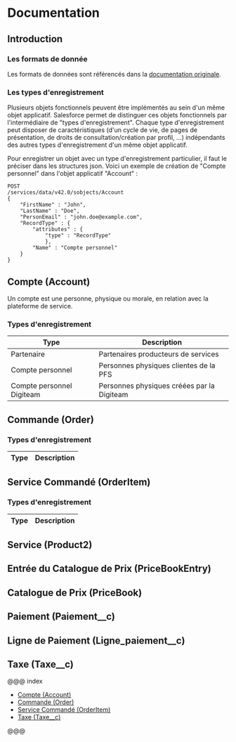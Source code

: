 # Documentation

## Introduction

### Les formats de donnée

Les formats de données sont référencés dans la [documentation originale](https://help.salesforce.com/articleView?id=custom_field_types.thm&type=5).

### Les types d'enregistrement

Plusieurs objets fonctionnels peuvent être implémentés au sein d'un même objet applicatif. Salesforce permet de distinguer ces objets fonctionnels par l'intermédiaire de "types d'enregistrement". Chaque type d'enregistrement peut disposer de caractéristiques (d'un cycle de vie, de pages de présentation, de droits de consultation/création par profil, ...) indépendants des autres types d'enregistrement d'un même objet applicatif.

Pour enregistrer un objet avec un type d'enregistrement particulier, il faut le préciser dans les structures json. Voici un exemple de création de "Compte personnel" dans l'objet applicatif "Account" :

    POST
    /services/data/v42.0/sobjects/Account
    {
	    "FirstName" : "John",
	    "LastName" : "Doe",
	    "PersonEmail" : "john.doe@example.com",
	    "RecordType" : {
		    "attributes" : {
			    "type" : "RecordType"
			    },
			"Name" : "Compte personnel"
		}
    }


## Compte (Account)

Un compte est une personne, physique ou morale, en relation avec la plateforme de service.

### Types d'enregistrement

|Type| Description |
|--|--|
| Partenaire | Partenaires producteurs de services |
| Compte personnel | Personnes physiques clientes de la PFS |
| Compte personnel Digiteam | Personnes physiques créées par la Digiteam |

## Commande (Order)

### Types d'enregistrement

|Type| Description |
|--|--|

## Service Commandé (OrderItem)

### Types d'enregistrement

|Type| Description |
|--|--|

## Service (Product2)

## Entrée du Catalogue de Prix (PriceBookEntry)

## Catalogue de Prix (PriceBook)

## Paiement (Paiement__c)

## Ligne de Paiement (Ligne_paiement__c)

## Taxe (Taxe__c)


@@@ index

* [Compte (Account)](Account.md)
* [Commande (Order)](Order.md)
* [Service Commandé (OrderItem)](OrderItem.md)
* [Taxe (Taxe__c)](Taxe__c.md)

@@@ 

<!--stackedit_data:
eyJoaXN0b3J5IjpbMTEzNDk2MjM5NCwtMTk5NjQ1NDUzMSwtMj
EwNTcxNDg4NSwtMTg4MDIwNjE3OSwxNTQzNjAyNCwxMTA4MDIw
Njc0LDIxMjI5OTQxNzYsMTEwODAyMDY3NCwyMTIyOTk0MTc2LD
E2ODk1NjQwMTYsMTEwODAyMDY3NCwxNTMyMDMzNjg1LDE2MjQ3
MjIyMTUsLTE5NjA5MTI3ODMsLTE5MjM1OTEyMTQsLTE5MjM1OT
EyMTQsMTk0MjA1NzMwNl19
-->